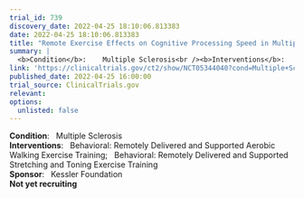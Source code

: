 ```yaml
---
trial_id: 739
discovery_date: 2022-04-25 18:10:06.813383
date: 2022-04-25 18:10:06.813383
title: "Remote Exercise Effects on Cognitive Processing Speed in Multiple Sclerosis: A Pilot Trial"
summary: |
  <b>Condition</b>:    Multiple Sclerosis<br /><b>Interventions</b>:    Behavioral: Remotely Delivered and Supported Aerobic Walking Exercise Training;   Behavioral: Remotely Delivered and Supported Stretching and Toning Exercise Training<br /><b>Sponsor</b>:    Kessler Foundation<br /><b>Not yet recruiting</b>
link: 'https://clinicaltrials.gov/ct2/show/NCT05344040?cond=Multiple+Sclerosis&sfpd_d=14&sel_rss=new14'
published_date: 2022-04-25 16:00:00
trial_source: ClinicalTrials.gov
relevant: 
options:
  unlisted: false
---
```

<b>Condition</b>:    Multiple Sclerosis<br /><b>Interventions</b>:    Behavioral: Remotely Delivered and Supported Aerobic Walking Exercise Training;   Behavioral: Remotely Delivered and Supported Stretching and Toning Exercise Training<br /><b>Sponsor</b>:    Kessler Foundation<br /><b>Not yet recruiting</b>
